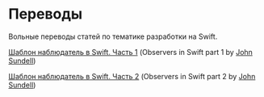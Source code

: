 # Переводы

Вольные переводы статей по тематике разработки на Swift. 

[Шаблон наблюдатель в Swift. Часть 1](Resources/OBSERVERS_1.md) (Observers in Swift part 1 by [John Sundell](https://github.com/JohnSundell))

[Шаблон наблюдатель в Swift. Часть 2](Resources/OBSERVERS_2.md) (Observers in Swift part 2 by [John Sundell](https://github.com/JohnSundell))

